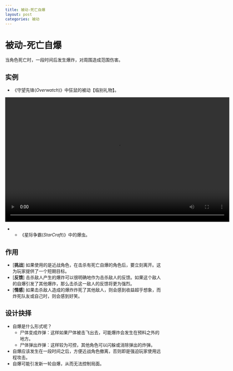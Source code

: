 ```yaml
---
title: 被动-死亡自爆
layout: post
categories: 被动
---
```


# 被动-死亡自爆
当角色死亡时，一段时间后发生爆炸，对周围造成范围伤害。

## 实例

- 《守望先锋(*Overwatch*)》中狂鼠的被动【临别礼物】。

<video width="720" height="400" controls>
    <source src="/videos/狂鼠-临别礼物.mp4" type="video/mp4">
</video>

- - 《星际争霸(*StarCraft*)》中的爆虫。

## 作用
- [**挑战**] 如果使用的是近战角色，在击杀有死亡自爆的角色后，要立刻离开。这为玩家提供了一个短期目标。
- [**反馈**] 击杀敌人产生的爆炸可以很明确地作为击杀敌人的反馈。如果这个敌人的自爆引发了其他爆炸，那么击杀这一敌人的反馈将更为强烈。
- [**情感**] 如果击杀敌人造成的爆炸炸死了其他敌人，则会感到收益超乎想象，而炸死队友或自己时，则会感到好笑。

## 设计抉择
- 自爆是什么形式呢？
    - 尸体变成炸弹：这样如果尸体被击飞出去，可能爆炸会发生在预料之外的地方。
    - 尸体弹出炸弹：这样较为可控，其他角色可以闪躲或消除弹出的炸弹。
- 自爆应该发生在一段时间之后，方便近战角色撤离，否则即是强迫玩家使用远程攻击。
- 自爆可能引发新一轮自爆，从而无法控制局面。